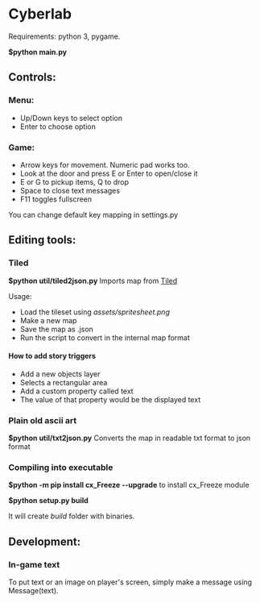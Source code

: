 # Cyberlab

Requirements: python 3, pygame.

**$python main.py**

## Controls:

### Menu:

* Up/Down keys to select option
* Enter to choose option

### Game:

* Arrow keys for movement. Numeric pad works too.
* Look at the door and press E or Enter to open/close it
* E or G to pickup items, Q to drop
* Space to close text messages
* F11 toggles fullscreen

You can change default key mapping in settings.py

## Editing tools:

### Tiled

**$python util/tiled2json.py**
Imports map from [Tiled](http://www.mapeditor.org/)

Usage:
* Load the tileset using *assets/spritesheet.png*
* Make a new map
* Save the map as .json
* Run the script to convert in the internal map format

#### How to add story triggers
* Add a new objects layer
* Selects a rectangular area
* Add a custom property called text
* The value of that property would be the displayed text

### Plain old ascii art

**$python util/txt2json.py**
Converts the map in readable txt format to json format

### Compiling into executable
**$python -m pip install cx_Freeze --upgrade** to install cx_Freeze module

**$python setup.py build**

It will create *build* folder with binaries.

## Development:


### In-game text
To put text or an image on player's screen, simply make a message
using Message(text).